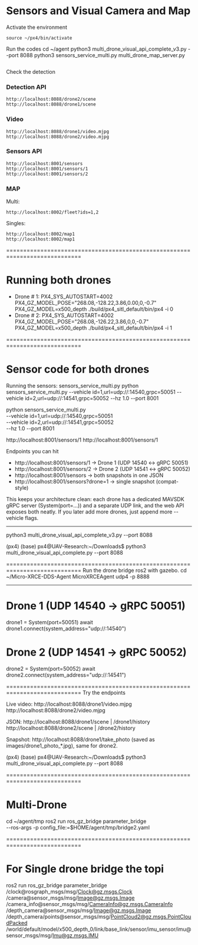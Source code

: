 # Sensors and Visual Camera and Map 

Activate the environment
```
source ~/px4/bin/activate
```
Run the codes
cd ~/agent
python3 multi_drone_visual_api_complete_v3.py --port 8088
python3 sensors_service_multi.py
multi_drone_map_server.py
```
```
Check the detection
### Detection API
```
http://localhost:8088/drone2/scene
http://localhost:8088/drone1/scene
```
### Video
```
http://localhost:8088/drone1/video.mjpg
http://localhost:8088/drone2/video.mjpg
```
### Sensors API
```
http://localhost:8001/sensors
http://localhost:8001/sensors/1
http://localhost:8001/sensors/2
```
### MAP
Multi:
```
http://localhost:8002/fleet?ids=1,2
```
Singles:
```
http://localhost:8002/map1
http://localhost:8002/map1
```
============================================================================


# Running both drones

- Drone # 1:
PX4_SYS_AUTOSTART=4002 PX4_GZ_MODEL_POSE="268.08,-128.22,3.86,0.00,0,-0.7" PX4_GZ_MODEL=x500_depth ./build/px4_sitl_default/bin/px4 -i 0
- Drone # 2:
PX4_SYS_AUTOSTART=4002 PX4_GZ_MODEL_POSE="268.08,-126.22,3.86,0,0,-0.7" PX4_GZ_MODEL=x500_depth ./build/px4_sitl_default/bin/px4 -i 1

============================================================================

# Sensor code for both drones

Running the sensors:
sensors_service_multi.py
python sensors_service_multi.py --vehicle id=1,url=udp://:14540,grpc=50051 --vehicle id=2,url=udp://:14541,grpc=50052 --hz 1.0 --port 8001

python sensors_service_multi.py \
  --vehicle id=1,url=udp://:14540,grpc=50051 \
  --vehicle id=2,url=udp://:14541,grpc=50052 \
  --hz 1.0 --port 8001
  
  
http://localhost:8001/sensors/1
http://localhost:8001/sensors/1

Endpoints you can hit

- http://localhost:8001/sensors/1 → Drone 1 (UDP 14540 ↔ gRPC 50051)
- http://localhost:8001/sensors/2 → Drone 2 (UDP 14541 ↔ gRPC 50052)
- http://localhost:8001/sensors → both snapshots in one JSON
- http://localhost:8001/sensors?drone=1 → single snapshot (compat-style)

This keeps your architecture clean: each drone has a dedicated MAVSDK gRPC server (System(port=...)) and a separate UDP link, and the web API exposes both neatly. If you later add more drones, just append more --vehicle flags.


-------------------------------------------------------------------------------------------------------------------------------------------------------------------------------------
python3 multi_drone_visual_api_complete_v3.py --port 8088

(px4) (base) px4@UAV-Research:~/Downloads$ python3 multi_drone_visual_api_complete.py --port 8088




============================================================================
Run the drone bridge ros2 with gazebo.
cd ~/Micro-XRCE-DDS-Agent
MicroXRCEAgent udp4 -p 8888



-------------------------------------------------------------------------------------------------------------------------------------------------------------------------------------

# Drone 1  (UDP 14540  -> gRPC 50051)
drone1 = System(port=50051)
await drone1.connect(system_address="udp://:14540")

# Drone 2  (UDP 14541  -> gRPC 50052)
drone2 = System(port=50052)
await drone2.connect(system_address="udp://:14541")





============================================================================
Try the endpoints

Live video:
http://localhost:8088/drone1/video.mjpg
http://localhost:8088/drone2/video.mjpg

JSON:
http://localhost:8088/drone1/scene | /drone1/history
http://localhost:8088/drone2/scene | /drone2/history

Snapshot:
http://localhost:8088/drone1/take_photo (saved as images/drone1_photo_*.jpg), same for drone2.




(px4) (base) px4@UAV-Research:~/Downloads$ python3 multi_drone_visual_api_complete.py --port 8088




============================================================================

 # Multi-Drone 
cd ~/agent/tmp
ros2 run ros_gz_bridge parameter_bridge \
  --ros-args -p config_file:=$HOME/agent/tmp/bridge2.yaml

============================================================================

 # For Single drone bridge the topi
ros2 run ros_gz_bridge parameter_bridge /clock@rosgraph_msgs/msg/Clock@gz.msgs.Clock /camera@sensor_msgs/msg/Image@gz.msgs.Image /camera_info@sensor_msgs/msg/CameraInfo@gz.msgs.CameraInfo /depth_camera@sensor_msgs/msg/Image@gz.msgs.Image /depth_camera/points@sensor_msgs/msg/PointCloud2@gz.msgs.PointCloudPacked /world/default/model/x500_depth_0/link/base_link/sensor/imu_sensor/imu@sensor_msgs/msg/Imu@gz.msgs.IMU
